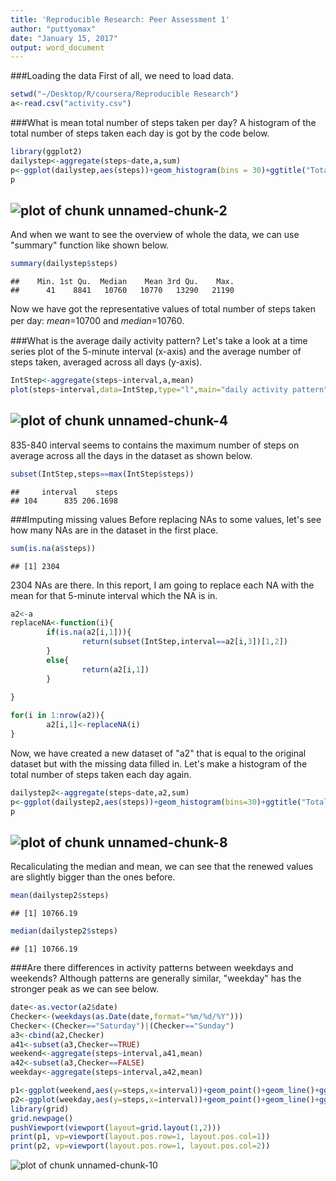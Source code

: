 ```yaml
---
title: 'Reproducible Research: Peer Assessment 1'
author: "puttyomax"
date: "January 15, 2017"
output: word_document
---
```

###Loading the data
First of all, we need to load data.

```r
setwd("~/Desktop/R/coursera/Reproducible Research")
a<-read.csv("activity.csv")
```
###What is mean total number of steps taken per day?
A histogram of the total number of steps taken each day is got by the code below.

```r
library(ggplot2)
dailystep<-aggregate(steps~date,a,sum)
p<-ggplot(dailystep,aes(steps))+geom_histogram(bins = 30)+ggtitle("Total number of steps taken per day")
p
```

![plot of chunk unnamed-chunk-2](figure/unnamed-chunk-2-1.png)
------------------------
And when we want to see the overview of whole the data, we can use "summary" function like shown below.

```r
summary(dailystep$steps)
```

```
##    Min. 1st Qu.  Median    Mean 3rd Qu.    Max. 
##      41    8841   10760   10770   13290   21190
```
Now we have got the representative values of total number of steps taken per day: *mean*=10700 and *median*=10760.　

###What is the average daily activity pattern?
Let's take a look at a time series plot of the 5-minute interval (x-axis) and the average number of steps taken, averaged across all days (y-axis). 

```r
IntStep<-aggregate(steps~interval,a,mean)
plot(steps~interval,data=IntStep,type="l",main="daily activity pattern")
```

![plot of chunk unnamed-chunk-4](figure/unnamed-chunk-4-1.png)
-------------------------
835-840 interval seems to contains the maximum number of steps on average across all the days in the dataset as shown below.

```r
subset(IntStep,steps==max(IntStep$steps))
```

```
##     interval    steps
## 104      835 206.1698
```
###Imputing missing values
Before replacing NAs to some values, let's see how many NAs are in the dataset in the first place.

```r
sum(is.na(a$steps))
```

```
## [1] 2304
```
2304 NAs are there. In this report, I am going to replace each NA with the mean for that 5-minute interval which the NA is in.

```r
a2<-a
replaceNA<-function(i){
        if(is.na(a2[i,1])){
                return(subset(IntStep,interval==a2[i,3])[1,2])
        }
        else{
                return(a2[i,1])
        }
        
}

for(i in 1:nrow(a2)){
        a2[i,1]<-replaceNA(i)
}
```
Now, we have created a new dataset of "a2" that is equal to the original dataset but with the missing data filled in. Let's make a histogram of the total number of steps taken each day again.

```r
dailystep2<-aggregate(steps~date,a2,sum)
p<-ggplot(dailystep2,aes(steps))+geom_histogram(bins=30)+ggtitle("Total number of steps taken per day")
p
```

![plot of chunk unnamed-chunk-8](figure/unnamed-chunk-8-1.png)
---------------------
Recaliculating the median and mean, we can see that the renewed values are slightly bigger than the ones before.

```r
mean(dailystep2$steps)
```

```
## [1] 10766.19
```

```r
median(dailystep2$steps)
```

```
## [1] 10766.19
```
###Are there differences in activity patterns between weekdays and weekends?
Although patterns are generally similar, "weekday" has the stronger peak as we can see below.

```r
date<-as.vector(a2$date)
Checker<-(weekdays(as.Date(date,format="%m/%d/%Y")))
Checker<-(Checker=="Saturday")|(Checker=="Sunday")
a3<-cbind(a2,Checker)
a41<-subset(a3,Checker==TRUE)
weekend<-aggregate(steps~interval,a41,mean)
a42<-subset(a3,Checker==FALSE)
weekday<-aggregate(steps~interval,a42,mean)

p1<-ggplot(weekend,aes(y=steps,x=interval))+geom_point()+geom_line()+ggtitle("weekend")
p2<-ggplot(weekday,aes(y=steps,x=interval))+geom_point()+geom_line()+ggtitle("weekday")
library(grid)
grid.newpage()
pushViewport(viewport(layout=grid.layout(1,2)))
print(p1, vp=viewport(layout.pos.row=1, layout.pos.col=1))
print(p2, vp=viewport(layout.pos.row=1, layout.pos.col=2))
```

![plot of chunk unnamed-chunk-10](figure/unnamed-chunk-10-1.png)


